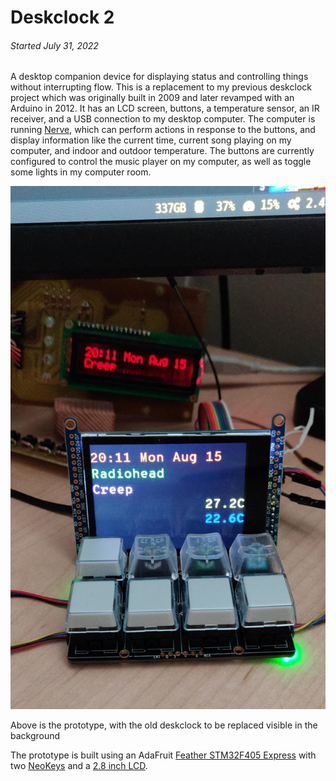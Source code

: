 
Deskclock 2
===========

###### *Started July 31, 2022*

A desktop companion device for displaying status and controlling things without interrupting flow.
This is a replacement to my previous deskclock project which was originally built in 2009 and later
revamped with an Arduino in 2012.  It has an LCD screen, buttons, a temperature sensor, an IR
receiver, and a USB connection to my desktop computer.  The computer is running
[Nerve](http://jabberwocky.ca/projects/nerve/), which can perform actions in response to the
buttons, and display information like the current time, current song playing on my computer, and
indoor and outdoor temperature.  The buttons are currently configured to control the music player on
my computer, as well as toggle some lights in my computer room.

![alt text](images/prototype.jpg "Prototype using AdaFruit NeoKeys and 2.8 inch LCD")

Above is the prototype, with the old deskclock to be replaced visible in the background

The prototype is built using an AdaFruit
[Feather STM32F405 Express](https://www.adafruit.com/product/4382) with two
[NeoKeys](https://www.adafruit.com/product/4980) and a
[2.8 inch LCD](https://www.adafruit.com/product/2090).

